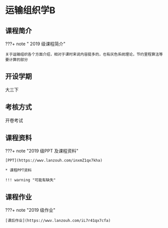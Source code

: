 # 运输组织学B

## 课程简介

???+ note " 2019 级课程简介"

    关于运输组织各个方面介绍，相对于课时来说内容挺多的，也有灰色系统理论，节约里程算法等要计算的部分

## 开设学期

大三下

## 考核方式

开卷考试

## 课程资料

???+ note "2019 级PPT 及课程资料"

    [PPT](https://wwv.lanzouh.com/inxmZ1qx7kha)
    
    * 课程PPT资料
    
    !!! warning "可能有缺失"

## 课程作业

???+ note "2019 级作业"

    [课后作业](https://wwv.lanzouh.com/iL7r41qx7cfa)

